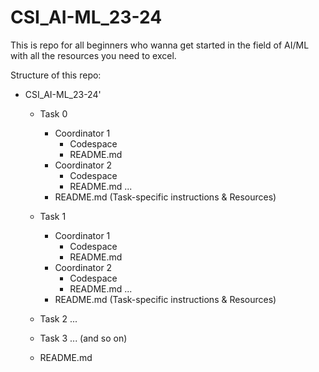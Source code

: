 # CSI_AI-ML_23-24

This is repo for all beginners who wanna get started in the field of AI/ML with all the resources you need to excel.

Structure of this repo:

- CSI_AI-ML_23-24'

  - Task 0
    - Coordinator 1
      - Codespace
      - README.md
    - Coordinator 2
      - Codespace
      - README.md
    ...
    - README.md (Task-specific instructions & Resources)

  - Task 1
    - Coordinator 1
      - Codespace
      - README.md
    - Coordinator 2
      - Codespace
      - README.md
    ...
    - README.md (Task-specific instructions & Resources)

  - Task 2
    ...
  - Task 3
    ... (and so on)
  - README.md
